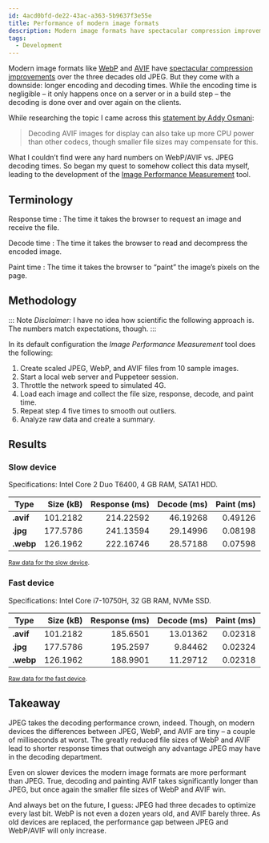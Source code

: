```yaml
---
id: 4acd0bfd-de22-43ac-a363-5b9637f3e55e
title: Performance of modern image formats
description: Modern image formats have spectacular compression improvements. But how fast are they overall?
tags:
  - Development
---
```


Modern image formats like [WebP](https://en.wikipedia.org/wiki/WebP) and [AVIF](https://en.wikipedia.org/wiki/AVIF) have [spectacular compression improvements](https://jakearchibald.com/2020/avif-has-landed/) over the three decades old JPEG. But they come with a downside: longer encoding and decoding times. While the encoding time is negligible – it only happens once on a server or in a build step – the decoding is done over and over again on the clients.

While researching the topic I came across this [statement by Addy Osmani](https://www.smashingmagazine.com/2021/09/modern-image-formats-avif-webp/#avif-gotchas):

> Decoding AVIF images for display can also take up more CPU power than other codecs, though smaller file sizes may compensate for this.

What I couldn’t find were any hard numbers on WebP/AVIF vs. JPEG decoding times. So began my quest to somehow collect this data myself, leading to the development of the [Image Performance Measurement](https://github.com/mvsde/image-performance-measurement) tool.

## Terminology

Response time
: The time it takes the browser to request an image and receive the file.

Decode time
: The time it takes the browser to read and decompress the encoded image.

Paint time
: The time it takes the browser to “paint” the image’s pixels on the page.

## Methodology

::: Note
_Disclaimer:_ I have no idea how scientific the following approach is. The numbers match expectations, though.
:::

In its default configuration the _Image Performance Measurement_ tool does the following:

1. Create scaled JPEG, WebP, and AVIF files from 10 sample images.
2. Start a local web server and Puppeteer session.
3. Throttle the network speed to simulated 4G.
4. Load each image and collect the file size, response, decode, and paint time.
5. Repeat step 4 five times to smooth out outliers.
6. Analyze raw data and create a summary.

## Results

### Slow device

Specifications: Intel Core 2 Duo T6400, 4 GB RAM, SATA1 HDD.

| Type      | Size (kB) | Response (ms) | Decode (ms) | Paint (ms) | Total (ms) |
| --------- | --------: | ------------: | ----------: | ---------: | ---------: |
| **.avif** |  101.2182 |     214.22592 |    46.19268 |    0.49126 |  260.90986 |
| **.jpg**  |  177.5786 |     241.13594 |    29.14996 |    0.08198 |  270.36788 |
| **.webp** |  126.1962 |     222.16746 |    28.57188 |    0.07598 |  250.81532 |

<small>[Raw data for the slow device](https://gist.github.com/mvsde/babe7a3c07e0fb5f7b0529580216d357).</small>

### Fast device

Specifications: Intel Core i7-10750H, 32 GB RAM, NVMe SSD.

| Type      | Size (kB) | Response (ms) | Decode (ms) | Paint (ms) | Total (ms) |
| --------- | --------: | ------------: | ----------: | ---------: | ---------: |
| **.avif** |  101.2182 |      185.6501 |    13.01362 |    0.02318 |   198.6869 |
| **.jpg**  |  177.5786 |      195.2597 |     9.84462 |    0.02324 |   205.1275 |
| **.webp** |  126.1962 |      188.9901 |    11.29712 |    0.02318 |   200.3104 |

<small>[Raw data for the fast device](https://gist.github.com/mvsde/3e42f33723b0cfff296f01bedc0dea94).</small>

## Takeaway

JPEG takes the decoding performance crown, indeed. Though, on modern devices the differences between JPEG, WebP, and AVIF are tiny – a couple of milliseconds at worst. The greatly reduced file sizes of WebP and AVIF lead to shorter response times that outweigh any advantage JPEG may have in the decoding department.

Even on slower devices the modern image formats are more performant than JPEG. True, decoding and painting AVIF takes significantly longer than JPEG, but once again the smaller file sizes of WebP and AVIF win.

And always bet on the future, I guess: JPEG had three decades to optimize every last bit. WebP is not even a dozen years old, and AVIF barely three. As old devices are replaced, the performance gap between JPEG and WebP/AVIF will only increase.
